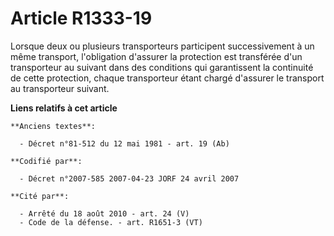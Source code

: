 # Article R1333-19

Lorsque deux ou plusieurs transporteurs participent successivement à un même transport, l'obligation d'assurer la protection
est transférée d'un transporteur au suivant dans des conditions qui garantissent la continuité de cette protection, chaque
transporteur étant chargé d'assurer le transport au transporteur suivant.

**Liens relatifs à cet article**

	**Anciens textes**:

	  - Décret n°81-512 du 12 mai 1981 - art. 19 (Ab)

	**Codifié par**:

	  - Décret n°2007-585 2007-04-23 JORF 24 avril 2007

	**Cité par**:

	  - Arrêté du 18 août 2010 - art. 24 (V)
	  - Code de la défense. - art. R1651-3 (VT)
